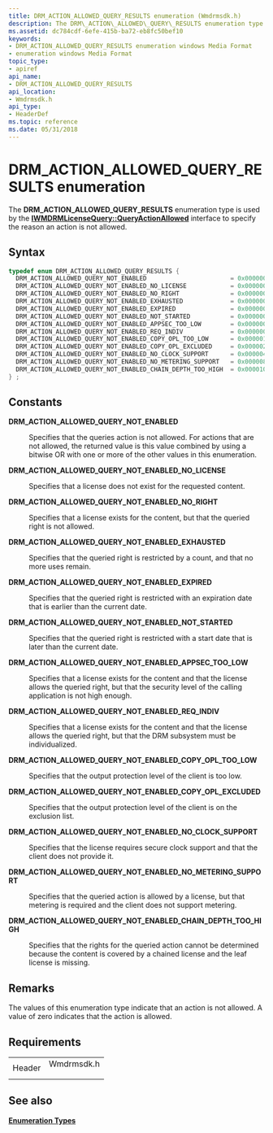 ```yaml
---
title: DRM_ACTION_ALLOWED_QUERY_RESULTS enumeration (Wmdrmsdk.h)
description: The DRM\_ACTION\_ALLOWED\_QUERY\_RESULTS enumeration type is used by the IWMDRMLicenseQuery QueryActionAllowed interface to specify the reason an action is not allowed.
ms.assetid: dc784cdf-6efe-415b-ba72-eb8fc50bef10
keywords:
- DRM_ACTION_ALLOWED_QUERY_RESULTS enumeration windows Media Format
- enumeration windows Media Format
topic_type:
- apiref
api_name:
- DRM_ACTION_ALLOWED_QUERY_RESULTS
api_location:
- Wmdrmsdk.h
api_type:
- HeaderDef
ms.topic: reference
ms.date: 05/31/2018
---
```


# DRM\_ACTION\_ALLOWED\_QUERY\_RESULTS enumeration

The **DRM\_ACTION\_ALLOWED\_QUERY\_RESULTS** enumeration type is used by the [**IWMDRMLicenseQuery::QueryActionAllowed**](iwmdrmlicensequery-queryactionallowed.md) interface to specify the reason an action is not allowed.

## Syntax


```C++
typedef enum DRM_ACTION_ALLOWED_QUERY_RESULTS { 
  DRM_ACTION_ALLOWED_QUERY_NOT_ENABLED                       = 0x00000001,
  DRM_ACTION_ALLOWED_QUERY_NOT_ENABLED_NO_LICENSE            = 0x00000002,
  DRM_ACTION_ALLOWED_QUERY_NOT_ENABLED_NO_RIGHT              = 0x00000004,
  DRM_ACTION_ALLOWED_QUERY_NOT_ENABLED_EXHAUSTED             = 0x00000008,
  DRM_ACTION_ALLOWED_QUERY_NOT_ENABLED_EXPIRED               = 0x00000010,
  DRM_ACTION_ALLOWED_QUERY_NOT_ENABLED_NOT_STARTED           = 0x00000020,
  DRM_ACTION_ALLOWED_QUERY_NOT_ENABLED_APPSEC_TOO_LOW        = 0x00000040,
  DRM_ACTION_ALLOWED_QUERY_NOT_ENABLED_REQ_INDIV             = 0x00000080,
  DRM_ACTION_ALLOWED_QUERY_NOT_ENABLED_COPY_OPL_TOO_LOW      = 0x00000100,
  DRM_ACTION_ALLOWED_QUERY_NOT_ENABLED_COPY_OPL_EXCLUDED     = 0x00000200,
  DRM_ACTION_ALLOWED_QUERY_NOT_ENABLED_NO_CLOCK_SUPPORT      = 0x00000400,
  DRM_ACTION_ALLOWED_QUERY_NOT_ENABLED_NO_METERING_SUPPORT   = 0x00000800,
  DRM_ACTION_ALLOWED_QUERY_NOT_ENABLED_CHAIN_DEPTH_TOO_HIGH  = 0x00001000
} ;
```



## Constants

<dl> <dt>

<span id="DRM_ACTION_ALLOWED_QUERY_NOT_ENABLED"></span><span id="drm_action_allowed_query_not_enabled"></span>**DRM\_ACTION\_ALLOWED\_QUERY\_NOT\_ENABLED**
</dt> <dd>

Specifies that the queries action is not allowed. For actions that are not allowed, the returned value is this value combined by using a bitwise OR with one or more of the other values in this enumeration.

</dd> <dt>

<span id="DRM_ACTION_ALLOWED_QUERY_NOT_ENABLED_NO_LICENSE"></span><span id="drm_action_allowed_query_not_enabled_no_license"></span>**DRM\_ACTION\_ALLOWED\_QUERY\_NOT\_ENABLED\_NO\_LICENSE**
</dt> <dd>

Specifies that a license does not exist for the requested content.

</dd> <dt>

<span id="DRM_ACTION_ALLOWED_QUERY_NOT_ENABLED_NO_RIGHT"></span><span id="drm_action_allowed_query_not_enabled_no_right"></span>**DRM\_ACTION\_ALLOWED\_QUERY\_NOT\_ENABLED\_NO\_RIGHT**
</dt> <dd>

Specifies that a license exists for the content, but that the queried right is not allowed.

</dd> <dt>

<span id="DRM_ACTION_ALLOWED_QUERY_NOT_ENABLED_EXHAUSTED"></span><span id="drm_action_allowed_query_not_enabled_exhausted"></span>**DRM\_ACTION\_ALLOWED\_QUERY\_NOT\_ENABLED\_EXHAUSTED**
</dt> <dd>

Specifies that the queried right is restricted by a count, and that no more uses remain.

</dd> <dt>

<span id="DRM_ACTION_ALLOWED_QUERY_NOT_ENABLED_EXPIRED"></span><span id="drm_action_allowed_query_not_enabled_expired"></span>**DRM\_ACTION\_ALLOWED\_QUERY\_NOT\_ENABLED\_EXPIRED**
</dt> <dd>

Specifies that the queried right is restricted with an expiration date that is earlier than the current date.

</dd> <dt>

<span id="DRM_ACTION_ALLOWED_QUERY_NOT_ENABLED_NOT_STARTED"></span><span id="drm_action_allowed_query_not_enabled_not_started"></span>**DRM\_ACTION\_ALLOWED\_QUERY\_NOT\_ENABLED\_NOT\_STARTED**
</dt> <dd>

Specifies that the queried right is restricted with a start date that is later than the current date.

</dd> <dt>

<span id="DRM_ACTION_ALLOWED_QUERY_NOT_ENABLED_APPSEC_TOO_LOW"></span><span id="drm_action_allowed_query_not_enabled_appsec_too_low"></span>**DRM\_ACTION\_ALLOWED\_QUERY\_NOT\_ENABLED\_APPSEC\_TOO\_LOW**
</dt> <dd>

Specifies that a license exists for the content and that the license allows the queried right, but that the security level of the calling application is not high enough.

</dd> <dt>

<span id="DRM_ACTION_ALLOWED_QUERY_NOT_ENABLED_REQ_INDIV"></span><span id="drm_action_allowed_query_not_enabled_req_indiv"></span>**DRM\_ACTION\_ALLOWED\_QUERY\_NOT\_ENABLED\_REQ\_INDIV**
</dt> <dd>

Specifies that a license exists for the content and that the license allows the queried right, but that the DRM subsystem must be individualized.

</dd> <dt>

<span id="DRM_ACTION_ALLOWED_QUERY_NOT_ENABLED_COPY_OPL_TOO_LOW"></span><span id="drm_action_allowed_query_not_enabled_copy_opl_too_low"></span>**DRM\_ACTION\_ALLOWED\_QUERY\_NOT\_ENABLED\_COPY\_OPL\_TOO\_LOW**
</dt> <dd>

Specifies that the output protection level of the client is too low.

</dd> <dt>

<span id="DRM_ACTION_ALLOWED_QUERY_NOT_ENABLED_COPY_OPL_EXCLUDED"></span><span id="drm_action_allowed_query_not_enabled_copy_opl_excluded"></span>**DRM\_ACTION\_ALLOWED\_QUERY\_NOT\_ENABLED\_COPY\_OPL\_EXCLUDED**
</dt> <dd>

Specifies that the output protection level of the client is on the exclusion list.

</dd> <dt>

<span id="DRM_ACTION_ALLOWED_QUERY_NOT_ENABLED_NO_CLOCK_SUPPORT"></span><span id="drm_action_allowed_query_not_enabled_no_clock_support"></span>**DRM\_ACTION\_ALLOWED\_QUERY\_NOT\_ENABLED\_NO\_CLOCK\_SUPPORT**
</dt> <dd>

Specifies that the license requires secure clock support and that the client does not provide it.

</dd> <dt>

<span id="DRM_ACTION_ALLOWED_QUERY_NOT_ENABLED_NO_METERING_SUPPORT"></span><span id="drm_action_allowed_query_not_enabled_no_metering_support"></span>**DRM\_ACTION\_ALLOWED\_QUERY\_NOT\_ENABLED\_NO\_METERING\_SUPPORT**
</dt> <dd>

Specifies that the queried action is allowed by a license, but that metering is required and the client does not support metering.

</dd> <dt>

<span id="DRM_ACTION_ALLOWED_QUERY_NOT_ENABLED_CHAIN_DEPTH_TOO_HIGH"></span><span id="drm_action_allowed_query_not_enabled_chain_depth_too_high"></span>**DRM\_ACTION\_ALLOWED\_QUERY\_NOT\_ENABLED\_CHAIN\_DEPTH\_TOO\_HIGH**
</dt> <dd>

Specifies that the rights for the queried action cannot be determined because the content is covered by a chained license and the leaf license is missing.

</dd> </dl>

## Remarks

The values of this enumeration type indicate that an action is not allowed. A value of zero indicates that the action is allowed.

## Requirements



|                   |                                                                                       |
|-------------------|---------------------------------------------------------------------------------------|
| Header<br/> | <dl> <dt>Wmdrmsdk.h</dt> </dl> |



## See also

<dl> <dt>

[**Enumeration Types**](drm-enumeration-types.md)
</dt> </dl>

 

 





